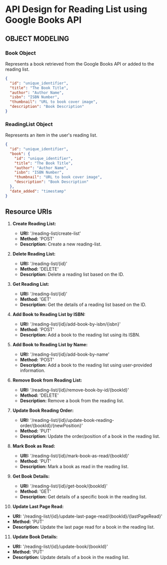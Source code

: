 # API Design for Reading List using Google Books API

## OBJECT MODELING

### Book Object
Represents a book retrieved from the Google Books API or added to the reading list.

```json
{
  "id": "unique_identifier",
  "title": "The Book Title",
  "author": "Author Name",
  "isbn": "ISBN Number",
  "thumbnail": "URL to book cover image",
  "description": "Book Description"
}
```

### ReadingList Object
Represents an item in the user's reading list. 

```json
{
  "id": "unique_identifier",
  "book": {
    "id": "unique_identifier",
    "title": "The Book Title",
    "author": "Author Name",
    "isbn": "ISBN Number",
    "thumbnail": "URL to book cover image",
    "description": "Book Description"
  },
  "date_added": "timestamp"
}
```

## Resource URIs
1. **Create Reading List:**
   - **URI:** '/reading-list/create-list'
   - **Method:** 'POST'
   - **Description:** Create a new reading-list.

2. **Delete Reading List:**
   - **URI:** '/reading-list/{id}'
   - **Method:** 'DELETE'
   - **Description:** Delete a reading list based on the ID.

3. **Get Reading List:**
   - **URI:** '/reading-list/{id}'
   - **Method:** 'GET' 
   - **Description:** Get the details of a reading list based on the ID.
     
4. **Add Book to Reading List by ISBN:**
   - **URI:** '/reading-list/{id}/add-book-by-isbn/{isbn}'
   - **Method:** 'POST'
   - **Description:** Add a book to the reading list using its ISBN.
   
5. **Add Book to Reading List by Name:**
   - **URI:** '/reading-list/{id}/add-book-by-name'
   - **Method:** 'POST'
   - **Description:** Add a book to the reading list using user-provided information.
   
6. **Remove Book from Reading List:**
   - **URI:** '/reading-list/{id}/remove-book-by-id/{bookId}'
   - **Method:** 'DELETE'
   - **Description:** Remove a book from the reading list.
   
7. **Update Book Reading Order:**
   - **URI:** '/reading-list/{id}/update-book-reading-order/{bookId}/{newPosition}'
   - **Method:** 'PUT'
   - **Description:** Update the order/position of a book in the reading list.
   
8. **Mark Book as Read:**
   - **URI:** '/reading-list/{id}/mark-book-as-read/{bookId}'
   - **Method:** 'PUT'
   - **Description:** Mark a book as read in the reading list.
   
9. **Get Book Details:**
   - **URI:** '/reading-list/{id}/get-book/{bookId}'
   - **Method:** 'GET'
   - **Description:** Get details of a specific book in the reading list.
   
10. **Update Last Page Read:**
   - **URI:** '/reading-list/{id}/update-last-page-read/{bookId}/{lastPageRead}'
   - **Method:** 'PUT'
   - **Description:** Update the last page read for a book in the reading list.

11. **Update Book Details:**
   - **URI:** '/reading-list/{id}/update-book/{bookId}'
   - **Method:** 'PUT'
   - **Description:** Update details of a book in the reading list.

